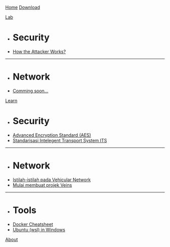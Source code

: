 [Home](index.md)
[Download](download.md)

[Lab]()

  * # Security
  * [How the Attacker Works?](lab-scenario-1.md)
  ----
  * # Network
  * [Comming soon...](comming-soon.md) 
  
[Learn]()

  * # Security
  * [Advanced Encryption Standard (AES)](advanced-encryption-standard.md)
  * [Standarisasi Intelegent Transport System ITS](standarisasi-its.md)  
  ----
  * # Network
  * [Istilah-istilah pada Vehicular Network](istilah-di-vehicular-network.md)
  * [Mulai membuat projek Veins](tutorial/start-veins-project.md) 
  ----
  * # Tools
  * [Docker Cheatsheet](docker-cheatsheet.md)
  * [Ubuntu (wsl) in Windows](ubuntu-in-windows)

[About](about.md)

